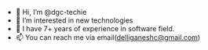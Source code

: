 - 👋 Hi, I’m @dgc-techie
- 👀 I’m interested in new technologies
- 🌱 I have 7+ years of experience in software field.
- 📫 You can reach me via email(delliganeshc@gmail.com)

<!---
dgc-techie/dgc-techie is a ✨ special ✨ repository because its `README.md` (this file) appears on your GitHub profile.
You can click the Preview link to take a look at your changes.
--->
